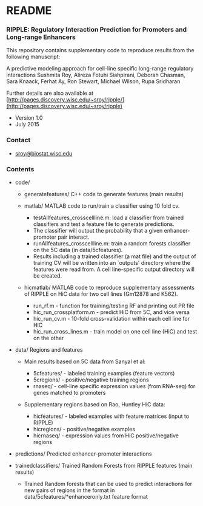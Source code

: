 # README #

### RIPPLE: Regulatory Interaction Prediction for Promoters and Long-range Enhancers ###

This repository contains supplementary code to reproduce results from the following manuscript:

A predictive modeling approach for cell-line specific long-range regulatory interactions
Sushmita Roy, Alireza Fotuhi Siahpirani, Deborah Chasman, Sara Knaack, Ferhat Ay, Ron Stewart, Michael Wilson, Rupa Sridharan

Further details are also available at [http://pages.discovery.wisc.edu/~sroy/ripple/](http://pages.discovery.wisc.edu/~sroy/ripple)
 
* Version 1.0
* July 2015

### Contact ###
* sroy@biostat.wisc.edu

### Contents ###

* code/	
	* generatefeatures/   C++ code to generate features (main results)
	
	* matlab/ MATLAB code to run/train a classifier using 10 fold cv.
	 	* testAllfeatures_crosscellline.m: load a classifier from trained classifiers and test a feature file to generate predictions. 
	 	* The classifier will output the probability that a given enhancer-promoter pair interact.
	 	* runAllfeatures_crosscellline.m: train a random forests classifier on the 5C data (in data/5cfeatures).
	 	* Results including a trained classifier (a mat file) and the output of training CV will be written into an `outputs' directory where the features were read from. A cell line-specific output directory will be created.
					
	* hicmatlab/	MATLAB code to reproduce supplementary assessments of RIPPLE on HiC data for two cell lines (Gm12878 and K562).
		* run_rf.m	- function for training/testing RF and printing out PR file
	 	* hic_run_crossplatform.m - predict HiC from 5C, and vice versa
	 	* hic_run_cv.m - 10-fold cross-validation within each cell line for HiC
		* hic_run_cross_lines.m - train model on one cell line (HiC) and test on the other

* data/	Regions and features
	* Main results based on 5C data from Sanyal et al:
	 	* 5cfeatures/	- labeled training examples (feature vectors)
 	 	* 5cregions/	- positive/negative training regions
 	 	* rnaseq/	- cell-line specific expression values (from RNA-seq) for genes matched to promoters
 
	* Supplementary regions based on Rao, Huntley HiC data:
		* hicfeatures/ - labeled examples with feature matrices (input to RIPPLE)
		* hicregions/ - positive/negative examples
		* hicrnaseq/ - expression values from HiC positive/negative regions
	
* predictions/ Predicted enhancer-promoter interactions 

* trainedclassifiers/ Trained Random Forests from RIPPLE features (main results)
	* Trained Random forests that can be used to predict interactions for new pairs of regions in the format in data/5cfeatures/*enhanceronly.txt feature format